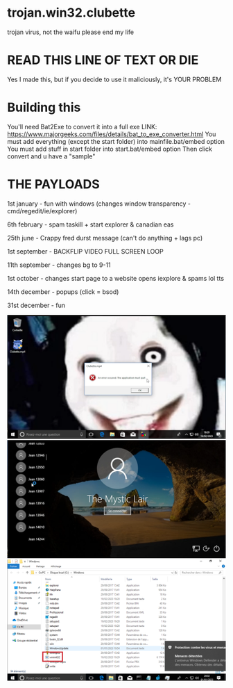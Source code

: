 # trojan.win32.clubette
trojan virus, not the waifu please end my life

# READ THIS LINE OF TEXT OR DIE
Yes I made this, but if you decide to use it maliciously, it's YOUR PROBLEM

# Building this
You'll need Bat2Exe to convert it into a full exe
LINK: https://www.majorgeeks.com/files/details/bat_to_exe_converter.html
You must add everything (except the start folder) into mainfile.bat/embed option
You must add stuff in start folder into start.bat/embed option
Then click convert and u have a "sample"

# THE PAYLOADS
1st january - fun with windows (changes window transparency - cmd/regedit/ie/explorer)

6th february - spam taskill + start explorer & canadian eas

25th june - Crappy fred durst message (can't do anything + lags pc)

1st september - BACKFLIP VIDEO FULL SCREEN LOOP

11th september - changes bg to 9-11

1st october - changes start page to a website opens iexplore & spams lol tts

14th december - popups (click = bsod)

31st december - fun

![image](image-3.png)
![image](image-2.png)
![image](image.png)
